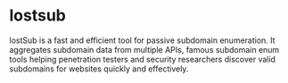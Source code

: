 # lostsub
lostSub is a fast and efficient tool for passive subdomain enumeration. It aggregates subdomain data from multiple APIs, famous subdomain enum tools helping penetration testers and security researchers discover valid subdomains for websites quickly and effectively.
